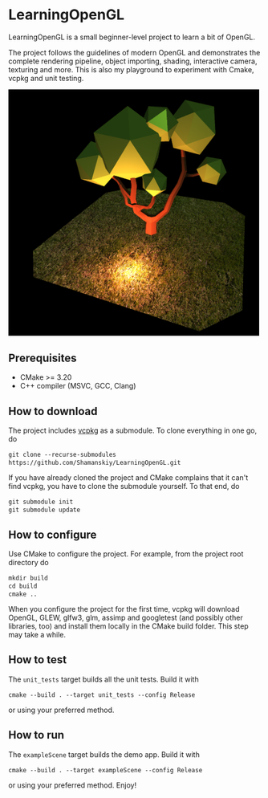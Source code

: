 # LearningOpenGL
LearningOpenGL is a small beginner-level project to learn a bit of OpenGL.

The project follows the guidelines of modern OpenGL and demonstrates the complete rendering pipeline, object importing, shading, interactive camera, texturing and more. This is also my playground to experiment with Cmake, vcpkg and unit testing.

<img src="https://raw.githubusercontent.com/Shamanskiy/LearningOpenGL/media/images/hero_image.png" width="500">

## Prerequisites
* CMake >= 3.20
* C++ compiler (MSVC, GCC, Clang)

## How to download
The project includes [vcpkg](https://github.com/microsoft/vcpkg) as a submodule. To clone everything in one go, do
```
git clone --recurse-submodules https://github.com/Shamanskiy/LearningOpenGL.git
```
If you have already cloned the project and CMake complains that it can't find vcpkg, you have to clone the submodule yourself. To that end, do
```
git submodule init
git submodule update
```

## How to configure
Use CMake to configure the project. For example, from the project root directory do
```
mkdir build
cd build
cmake ..
```
When you configure the project for the first time, vcpkg will download OpenGL, GLEW, glfw3, glm, assimp and googletest (and possibly other libraries, too) and install them locally in the CMake build folder. This step may take a while. 

 ## How to test
 The `unit_tests` target builds all the unit tests. Build it with
 ```
 cmake --build . --target unit_tests --config Release
 ```
 or using your preferred method.

 ## How to run
 The `exampleScene` target builds the demo app. Build it with
 ```
 cmake --build . --target exampleScene --config Release
 ```
 or using your preferred method. Enjoy!


